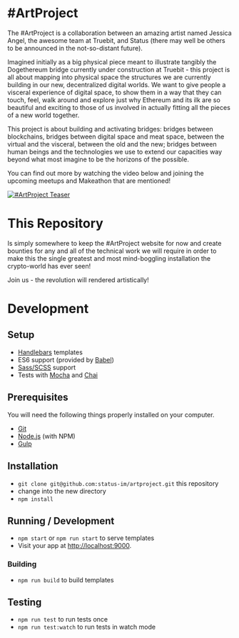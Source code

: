 # #ArtProject

The #ArtProject is a collaboration between an amazing artist named Jessica Angel, the awesome team at Truebit, and Status (there may well be others to be announced in the not-so-distant future).

Imagined initially as a big physical piece meant to illustrate tangibly the Dogethereum bridge currently under construction at Truebit - this project is all about mapping into physical space the structures we are currently building in our new, decentralized digital worlds. We want to give people a visceral experience of digital space, to show them in a way that they can touch, feel, walk around and explore just why Ethereum and its ilk are so beautiful and exciting to those of us involved in actually fitting all the pieces of a new world together.

This project is about building and activating bridges: bridges between blockchains, bridges between digital space and meat space, between the virtual and the visceral, between the old and the new; bridges between human beings and the technologies we use to extend our capacities way beyond what most imagine to be the horizons of the possible.

You can find out more by watching the video below and joining the upcoming meetups and Makeathon that are mentioned!

[![#ArtProject Teaser](https://imgur.com/dtKUclw.png)](https://www.youtube.com/watch?v=wi-kQ7bIpxI)

# This Repository

Is simply somewhere to keep the #ArtProject website for now and create bounties for any and all of the technical work we will require in order to make this the single greatest and most mind-boggling installation the crypto-world has ever seen!

Join us - the revolution will rendered artistically!

# Development

## Setup
* [Handlebars](http://handlebarsjs.com/) templates
* ES6 support (provided by [Babel](https://babeljs.io/))
* [Sass/SCSS](http://sass-lang.com/) support
* Tests with [Mocha](https://mochajs.org/) and [Chai](http://chaijs.com/)

## Prerequisites
You will need the following things properly installed on your computer.
* [Git](http://git-scm.com/)
* [Node.js](http://nodejs.org/) (with NPM)
* [Gulp](http://gulpjs.com/)

## Installation
* `git clone git@github.com:status-im/artproject.git` this repository
* change into the new directory
* `npm install`

## Running / Development
* `npm start` or `npm run start` to serve templates
* Visit your app at [http://localhost:9000](http://localhost:9000).

### Building
* `npm run build` to build templates

## Testing
* `npm run test` to run tests once
* `npm run test:watch` to run tests in watch mode
